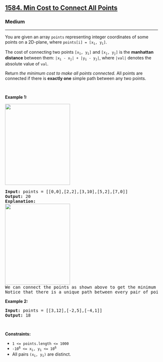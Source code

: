<h2><a href="https://leetcode.com/problems/min-cost-to-connect-all-points/">1584. Min Cost to Connect All Points</a></h2><h3>Medium</h3><hr><div style="user-select: auto;"><p style="user-select: auto;">You are given an array <code style="user-select: auto;">points</code> representing integer coordinates of some points on a 2D-plane, where <code style="user-select: auto;">points[i] = [x<sub style="user-select: auto;">i</sub>, y<sub style="user-select: auto;">i</sub>]</code>.</p>

<p style="user-select: auto;">The cost of connecting two points <code style="user-select: auto;">[x<sub style="user-select: auto;">i</sub>, y<sub style="user-select: auto;">i</sub>]</code> and <code style="user-select: auto;">[x<sub style="user-select: auto;">j</sub>, y<sub style="user-select: auto;">j</sub>]</code> is the <strong style="user-select: auto;">manhattan distance</strong> between them: <code style="user-select: auto;">|x<sub style="user-select: auto;">i</sub> - x<sub style="user-select: auto;">j</sub>| + |y<sub style="user-select: auto;">i</sub> - y<sub style="user-select: auto;">j</sub>|</code>, where <code style="user-select: auto;">|val|</code> denotes the absolute value of <code style="user-select: auto;">val</code>.</p>

<p style="user-select: auto;">Return <em style="user-select: auto;">the minimum cost to make all points connected.</em> All points are connected if there is <strong style="user-select: auto;">exactly one</strong> simple path between any two points.</p>

<p style="user-select: auto;">&nbsp;</p>
<p style="user-select: auto;"><strong style="user-select: auto;">Example 1:</strong></p>
<img alt="" src="https://assets.leetcode.com/uploads/2020/08/26/d.png" style="width: 214px; height: 268px; user-select: auto;">
<pre style="position: relative; user-select: auto;"><strong style="user-select: auto;">Input:</strong> points = [[0,0],[2,2],[3,10],[5,2],[7,0]]
<strong style="user-select: auto;">Output:</strong> 20
<strong style="user-select: auto;">Explanation:</strong> 
<img alt="" src="https://assets.leetcode.com/uploads/2020/08/26/c.png" style="width: 214px; height: 268px; user-select: auto;">
We can connect the points as shown above to get the minimum cost of 20.
Notice that there is a unique path between every pair of points.
<div class="open_grepper_editor" title="Edit &amp; Save To Grepper" style="user-select: auto;"></div></pre>

<p style="user-select: auto;"><strong style="user-select: auto;">Example 2:</strong></p>

<pre style="position: relative; user-select: auto;"><strong style="user-select: auto;">Input:</strong> points = [[3,12],[-2,5],[-4,1]]
<strong style="user-select: auto;">Output:</strong> 18
<div class="open_grepper_editor" title="Edit &amp; Save To Grepper" style="user-select: auto;"></div></pre>

<p style="user-select: auto;">&nbsp;</p>
<p style="user-select: auto;"><strong style="user-select: auto;">Constraints:</strong></p>

<ul style="user-select: auto;">
	<li style="user-select: auto;"><code style="user-select: auto;">1 &lt;= points.length &lt;= 1000</code></li>
	<li style="user-select: auto;"><code style="user-select: auto;">-10<sup style="user-select: auto;">6</sup> &lt;= x<sub style="user-select: auto;">i</sub>, y<sub style="user-select: auto;">i</sub> &lt;= 10<sup style="user-select: auto;">6</sup></code></li>
	<li style="user-select: auto;">All pairs <code style="user-select: auto;">(x<sub style="user-select: auto;">i</sub>, y<sub style="user-select: auto;">i</sub>)</code> are distinct.</li>
</ul>
</div>